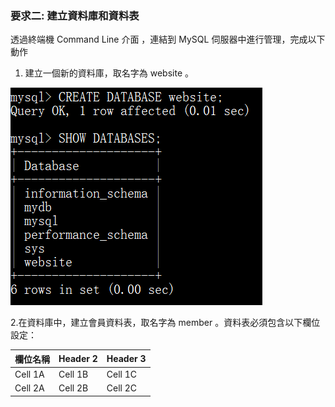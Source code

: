 ### 要求二: 建立資料庫和資料表
透過終端機 Command Line 介⾯ ，連結到 MySQL 伺服器中進⾏管理，完成以下動作
1. 建立⼀個新的資料庫，取名字為 website 。

![Test Image](picture/task2-1.png)

2.在資料庫中，建立會員資料表，取名字為 member 。資料表必須包含以下欄位設定：

| 欄位名稱 | Header 2 | Header 3 |
| -------- | -------- | -------- |
| Cell 1A  | Cell 1B  | Cell 1C  |
| Cell 2A  | Cell 2B  | Cell 2C  |
